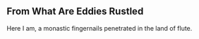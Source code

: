 From What Are Eddies Rustled
----------------------------
Here I am, a monastic fingernails penetrated in the land of flute.  
